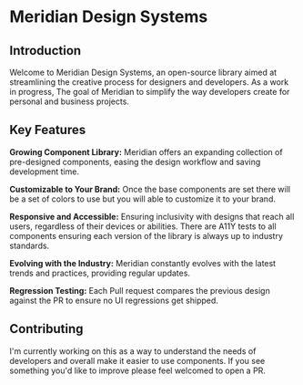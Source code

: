 # Meridian Design Systems

## Introduction

Welcome to Meridian Design Systems, an open-source library aimed at streamlining the creative process for designers and developers. As a work in progress, The goal of Meridian to simplify the way developers create for personal and business projects.

## Key Features

**Growing Component Library:** Meridian offers an expanding collection of pre-designed components, easing the design workflow and saving development time.

**Customizable to Your Brand:** Once the base components are set there will be a set of colors to use but you will able to customize it to your brand.

**Responsive and Accessible:** Ensuring inclusivity with designs that reach all users, regardless of their devices or abilities. There are A11Y tests to all components ensuring each version of the library is always up to industry standards.

**Evolving with the Industry:** Meridian constantly evolves with the latest trends and practices, providing regular updates.

**Regression Testing:** Each Pull request compares the previous design against the PR to ensure no UI regressions get shipped.

## Contributing

I'm currently working on this as a way to understand the needs of developers and overall make it easier to use components. If you see something you'd like to improve please feel welcomed to open a PR.
